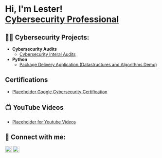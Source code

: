 <h1>Hi, I'm Lester! <br/><a href="https://www.linkedin.com/in/lester-lumanog/">Cybersecurity Professional</a></h1>

<h2>👨‍💻 Cybersecurity Projects:</h2>

- <b>Cybersecurity Audits</b>
  - [Cybersecurity Interal Audits](https://github.com/lesterlumanog/Google-Cybersecurity-Internal-Audit-Lab)
- <b>Python</b>
  - [Package Delivery Application (Datastructures and Algorithms Demo)](https://github.com/joshmadakor1/URL)
 
<h2>Certifications</h2>

- [Placeholder Google Cybersecurity Certification](https://www.youtube.com/watch?v=a83ASGn_V_s/YoutubeURL)

<h2>📺 YouTube Videos</h2>

- [Placeholder for Youtube Videos](https://www.youtube.com/watch?v=a83ASGn_V_s/YoutubeURL)


<h2> 🤳 Connect with me:</h2>

[<img align="left" alt="JoshMadakor | YouTube" width="22px" src="https://cdn.jsdelivr.net/npm/simple-icons@v3/icons/youtube.svg" />][youtube]

[<img align="left" alt="JoshMadakor | LinkedIn" width="22px" src="https://cdn.jsdelivr.net/npm/simple-icons@v3/icons/linkedin.svg" />][linkedin]



[youtube]: https://www.youtube.com/@lesterlumanogtactical
[linkedin]: https://linkedin.com/in/lester-lumanog

<!--
**lesterlumanog/lesterlumanog** is a ✨ _special_ ✨ repository because its `README.md` (this file) appears on your GitHub profile.
**[<img align="left" alt="JoshMadakor | Twitter" width="22px" src="https://cdn.jsdelivr.net/npm/simple-icons@v3/icons/twitter.svg" />][twitter]
**[<img align="left" alt="JoshMadakor | Instagram" width="22px" src="https://cdn.jsdelivr.net/npm/simple-icons@v3/icons/instagram.svg" />][instagram]
**[twitter]: https://twitter.com/joshmadakor
**[instagram]: https://www.instagram.com/joshmadakor/

Here are some ideas to get you started:

- 🔭 I’m currently working on ...
- 🌱 I’m currently learning ...
- 👯 I’m looking to collaborate on ...
- 🤔 I’m looking for help with ...
- 💬 Ask me about ...
- 📫 How to reach me: ...
- 😄 Pronouns: ...
- ⚡ Fun fact: ...
-->
